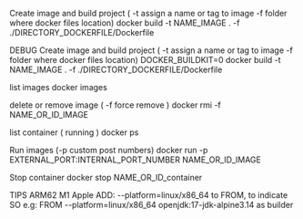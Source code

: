 Create image and build project ( -t assign a name or tag to image  -f folder where docker files location)
docker build -t NAME_IMAGE . -f ./DIRECTORY_DOCKERFILE/Dockerfile 

DEBUG Create image and build project ( -t assign a name or tag to image  -f folder where docker files location)
DOCKER_BUILDKIT=0  docker build -t NAME_IMAGE . -f ./DIRECTORY_DOCKERFILE/Dockerfile 

list images
docker images

delete or remove image ( -f force remove )
docker rmi -f NAME_OR_ID_IMAGE

list container ( running )
docker ps

Run images (-p custom post numbers)
docker run -p EXTERNAL_PORT:INTERNAL_PORT_NUMBER NAME_OR_ID_IMAGE

Stop container
docker stop NAME_OR_ID_container

TIPS ARM62 M1 Apple
ADD: --platform=linux/x86_64 to FROM, to indicate SO 
    e.g: FROM --platform=linux/x86_64 openjdk:17-jdk-alpine3.14 as builder


